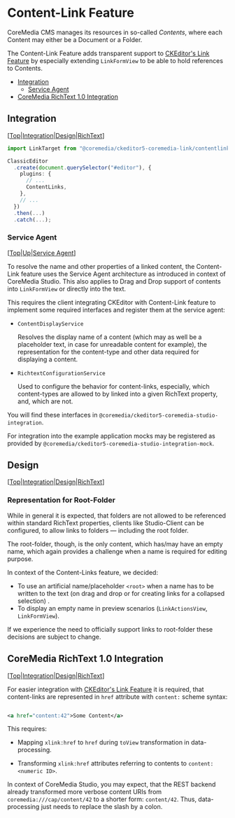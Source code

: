 # Content-Link Feature

CoreMedia CMS manages its resources in so-called _Contents_, where each Content
may either be a Document or a Folder.

The Content-Link Feature adds transparent support to
[CKEditor's Link Feature][cke5:docs:link:feature] by especially extending
`LinkFormView` to be able to hold references to Contents.

* [Integration][]
  * [Service Agent][]
* [CoreMedia RichText 1.0 Integration][]

## Integration

[Integration]: <#integration>

[[Top][]|[Integration][]|[Design][]|[RichText][]]

```typescript
import LinkTarget from "@coremedia/ckeditor5-coremedia-link/contentlink/ContentLinks";

ClassicEditor
  .create(document.querySelector("#editor"), {
    plugins: {
      // ...
      ContentLinks,
    },
    // ...
  })
  .then(...)
  .catch(...);
```

### Service Agent

[Service Agent]: <#service-agent>

[[Top][]|[Up][Integration]|[Service Agent][]]

To resolve the name and other properties of a linked content, the Content-Link
feature uses the Service Agent architecture as introduced in context of
CoreMedia Studio. This also applies to Drag and Drop support of contents
into `LinkFormView` or directly into the text.

This requires the client integrating CKEditor with Content-Link feature to
implement some required interfaces and register them at the service agent:

* `ContentDisplayService`

  Resolves the display name of a content (which may as well be a placeholder
  text, in case for unreadable content for example), the representation for the
  content-type and other data required for displaying a content.

* `RichtextConfigurationService`

  Used to configure the behavior for content-links, especially, which
  content-types are allowed to by linked into a given RichText property, and,
  which are not.

You will find these interfaces in `@coremedia/ckeditor5-coremedia-studio-integration`.

For integration into the example application mocks may be registered as provided
by `@coremedia/ckeditor5-coremedia-studio-integration-mock`.

## Design

[Design]: <#design>

[[Top][]|[Integration][]|[Design][]|[RichText][]]

### Representation for Root-Folder

While in general it is expected, that folders are not allowed to be referenced
within standard RichText properties, clients like Studio-Client can be
configured, to allow links to folders — including the root folder.

The root-folder, though, is the only content, which has/may have an empty name,
which again provides a challenge when a name is required for editing purpose.

In context of the Content-Links feature, we decided:

* To use an artificial name/placeholder `<root>` when a name has to be written
  to the text (on drag and drop or for creating links for a collapsed selection)
  .
* To display an empty name in preview scenarios (`LinkActionsView`,
  `LinkFormView`).

If we experience the need to officially support links to root-folder these
decisions are subject to change.

## CoreMedia RichText 1.0 Integration

[CoreMedia RichText 1.0 Integration]: <#coremedia-richtext-10-integration>

[RichText]: <#coremedia-richtext-10-integration>

[[Top][]|[Integration][]|[Design][]|[RichText][]]

For easier integration with [CKEditor's Link Feature][cke5:docs:link:feature] it
is required, that content-links are represented in `href` attribute with
`content:` scheme syntax:

```xml

<a href="content:42">Some Content</a>
```

This requires:

* Mapping `xlink:href` to `href` during `toView` transformation in
  data-processing.

* Transforming `xlink:href` attributes referring to contents to
  `content:<numeric ID>`.

In context of CoreMedia Studio, you may expect, that the REST backend already
transformed more verbose content URIs from `coremedia:///cap/content/42` to a
shorter form: `content/42`. Thus, data-processing just needs to replace the
slash by a colon.

<!-- ======================================================== [ References ] -->

[cke5:docs:link:feature]: <https://ckeditor.com/docs/ckeditor5/latest/features/link.html> "Link - CKEditor 5 Documentation"

[Top]: <#top> "Jump to top of document"
